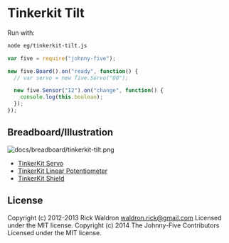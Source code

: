 # Tinkerkit Tilt

Run with:
```bash
node eg/tinkerkit-tilt.js
```


```javascript
var five = require("johnny-five");

new five.Board().on("ready", function() {
  // var servo = new five.Servo("O0");

  new five.Sensor("I2").on("change", function() {
    console.log(this.boolean);
  });
});


```


## Breadboard/Illustration


![docs/breadboard/tinkerkit-tilt.png](breadboard/tinkerkit-tilt.png)

- [TinkerKit Servo](http://www.tinkerkit.com/servo/)
- [TinkerKit Linear Potentiometer](http://www.tinkerkit.com/linear-pot/)
- [TinkerKit Shield](http://www.tinkerkit.com/shield/)



## License
Copyright (c) 2012-2013 Rick Waldron <waldron.rick@gmail.com>
Licensed under the MIT license.
Copyright (c) 2014 The Johnny-Five Contributors
Licensed under the MIT license.
